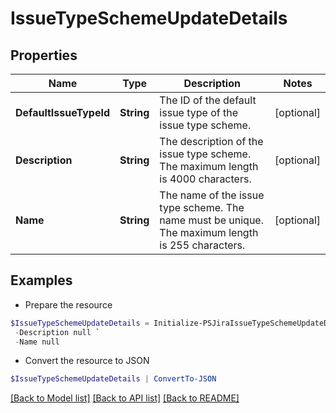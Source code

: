 # IssueTypeSchemeUpdateDetails
## Properties

Name | Type | Description | Notes
------------ | ------------- | ------------- | -------------
**DefaultIssueTypeId** | **String** | The ID of the default issue type of the issue type scheme. | [optional] 
**Description** | **String** | The description of the issue type scheme. The maximum length is 4000 characters. | [optional] 
**Name** | **String** | The name of the issue type scheme. The name must be unique. The maximum length is 255 characters. | [optional] 

## Examples

- Prepare the resource
```powershell
$IssueTypeSchemeUpdateDetails = Initialize-PSJiraIssueTypeSchemeUpdateDetails  -DefaultIssueTypeId null `
 -Description null `
 -Name null
```

- Convert the resource to JSON
```powershell
$IssueTypeSchemeUpdateDetails | ConvertTo-JSON
```

[[Back to Model list]](../README.md#documentation-for-models) [[Back to API list]](../README.md#documentation-for-api-endpoints) [[Back to README]](../README.md)

